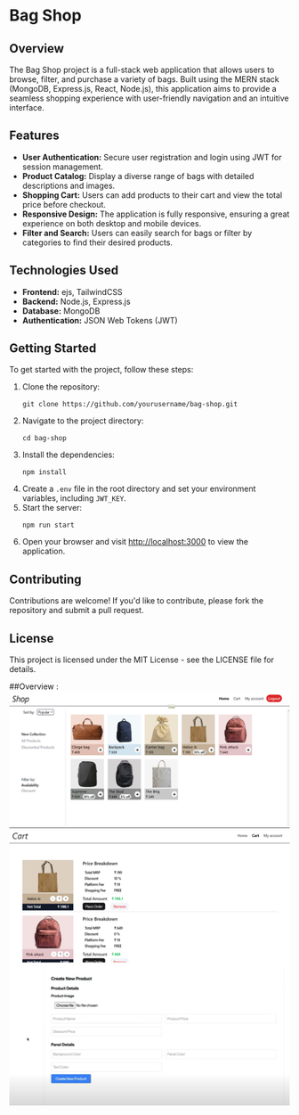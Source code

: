 <h1>Bag Shop</h1>

<h2>Overview</h2>
<p>The Bag Shop project is a full-stack web application that allows users to browse, filter, and purchase a variety of bags. Built using the MERN stack (MongoDB, Express.js, React, Node.js), this application aims to provide a seamless shopping experience with user-friendly navigation and an intuitive interface.</p>

<h2>Features</h2>
<ul>
    <li><strong>User Authentication:</strong> Secure user registration and login using JWT for session management.</li>
    <li><strong>Product Catalog:</strong> Display a diverse range of bags with detailed descriptions and images.</li>
    <li><strong>Shopping Cart:</strong> Users can add products to their cart and view the total price before checkout.</li>
    <li><strong>Responsive Design:</strong> The application is fully responsive, ensuring a great experience on both desktop and mobile devices.</li>
    <li><strong>Filter and Search:</strong> Users can easily search for bags or filter by categories to find their desired products.</li>
</ul>

<h2>Technologies Used</h2>
<ul>
    <li><strong>Frontend:</strong> ejs, TailwindCSS</li>
    <li><strong>Backend:</strong> Node.js, Express.js</li>
    <li><strong>Database:</strong> MongoDB</li>
    <li><strong>Authentication:</strong> JSON Web Tokens (JWT)</li>
</ul>

<h2>Getting Started</h2>
<p>To get started with the project, follow these steps:</p>
<ol>
    <li>Clone the repository:
        <pre><code>git clone https://github.com/yourusername/bag-shop.git</code></pre>
    </li>
    <li>Navigate to the project directory:
        <pre><code>cd bag-shop</code></pre>
    </li>
    <li>Install the dependencies:
        <pre><code>npm install</code></pre>
    </li>
    <li>Create a <code>.env</code> file in the root directory and set your environment variables, including <code>JWT_KEY</code>.</li>
    <li>Start the server:
        <pre><code>npm run start</code></pre>
    </li>
    <li>Open your browser and visit <a href="http://localhost:3000">http://localhost:3000</a> to view the application.</li>
</ol>

<h2>Contributing</h2>
<p>Contributions are welcome! If you'd like to contribute, please fork the repository and submit a pull request.</p>

<h2>License</h2>
<p>This project is licensed under the MIT License - see the LICENSE file for details.</p>

##Overview : 
![Image1](./public/pageImages/diskai-pic.png)
![Image2](./public/pageImages/image2.png)
![Image3](./public/pageImages/image3.png)
